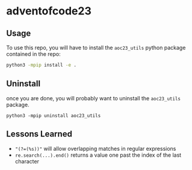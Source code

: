 # adventofcode23

## Usage
To use this repo, you will have to install the `aoc23_utils` python package contained in the repo:
```bash
python3 -mpip install -e .
```


## Uninstall
once you are done, you will probably want to uninstall the `aoc23_utils` package.
```
python3 -mpip uninstall aoc23_utils
```

## Lessons Learned
- `"(?=(%s))"` will allow overlapping matches in regular expressions
- `re.search(...).end()` returns a value one past the index of the last character
